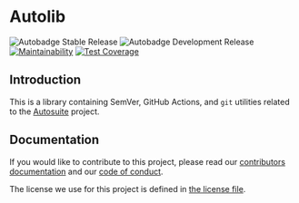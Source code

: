 # Autolib

![Autobadge Stable Release][stable-release]
![Autobadge Development Release][development-release]
[![Maintainability][quality-image]][quality-link]
[![Test Coverage][coverage-image]][coverage-link]

[stable-release]: https://img.shields.io/static/v1?label=stable&message=v0.1.4&color=blue
[development-release]: https://img.shields.io/static/v1?label=in-dev&message=v0.1.4&color=red
[quality-image]: https://api.codeclimate.com/v1/badges/da08614d5b656593b729/maintainability
[quality-link]: https://codeclimate.com/github/autosuite/autolib/maintainability
[coverage-image]: https://api.codeclimate.com/v1/badges/da08614d5b656593b729/test_coverage
[coverage-link]: https://codeclimate.com/github/autosuite/autolib/test_coverage

## Introduction

This is a library containing SemVer, GitHub Actions, and `git` utilities related to the
[Autosuite](https://github.com/autosuite) project.

## Documentation

If you would like to contribute to this project, please read our [contributors documentation](CONTRIBUTING.md) and
our [code of conduct](CODE_OF_CONDUCT.md).

The license we use for this project is defined in [the license file](LICENSE).
